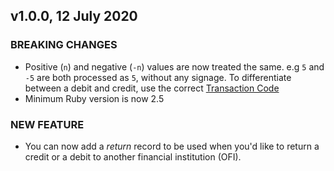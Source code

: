 ## v1.0.0, 12 July 2020

### BREAKING CHANGES

* Positive (`n`) and negative (`-n`) values are now treated the same.
  e.g `5` and `-5` are both processed as `5`, without any signage.
  To differentiate between a debit and credit, use the correct [Transaction Code](https://github.com/andrba/aba/blob/58446f5b0ef822e9792e9399b4af647319b13515/lib/aba/transaction.rb#L106-L112)
* Minimum Ruby version is now 2.5

### NEW FEATURE

* You can now add a *return* record to be used when you'd like to return
a credit or a debit to another financial institution (OFI).
